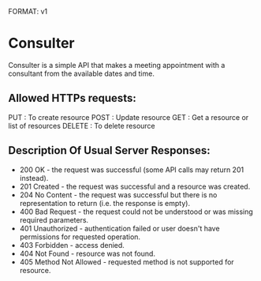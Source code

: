FORMAT: v1

# Consulter

Consulter is a simple API that makes a meeting appointment with a consultant from the available dates and time.

## Allowed HTTPs requests:

PUT     : To create resource 
POST    : Update resource
GET     : Get a resource or list of resources
DELETE  : To delete resource

## Description Of Usual Server Responses:

<ul>
<li>200 OK - the request was successful (some API calls may return 201 instead).</li>
<li>201 Created - the request was successful and a resource was created.</li>
<li>204 No Content - the request was successful but there is no representation to return (i.e. the response is empty).</li>
<li>400 Bad Request - the request could not be understood or was missing required parameters.</li>
<li>401 Unauthorized - authentication failed or user doesn't have permissions for requested operation.</li>
<li>403 Forbidden - access denied.</li>
<li>404 Not Found - resource was not found.</li>
<li>405 Method Not Allowed - requested method is not supported for resource.</li>
</ul>

